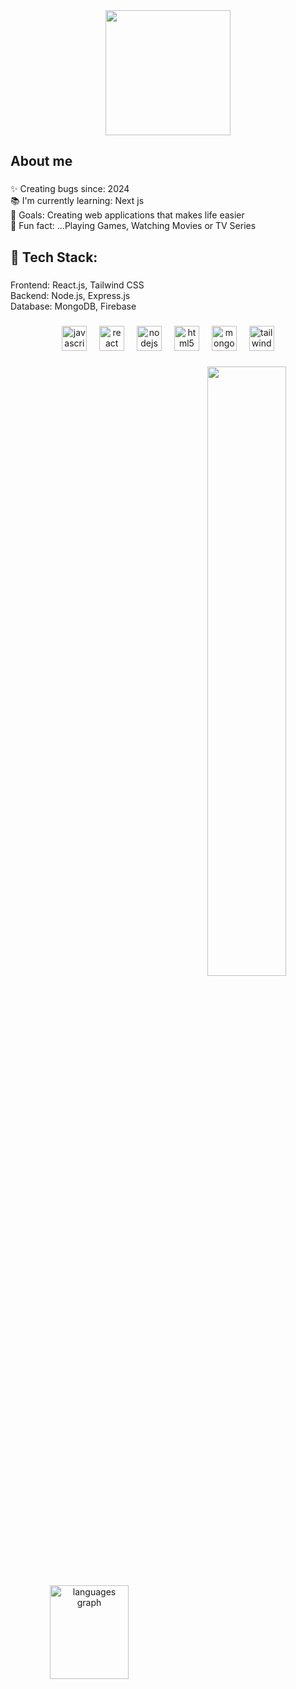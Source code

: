<div align="center">
  <img height="200" src="https://i.imgflip.com/65efzo.gif"  />
</div>

###

<h2 align="left">About me</h2>

###

<p align="left">✨ Creating bugs since: 2024<br>📚 I'm currently learning: Next js<br>🎯 Goals: Creating web applications that makes life easier<br>🎲 Fun fact: ...Playing Games, Watching Movies or TV Series</p>

###

<h2 align="left">🚀 Tech Stack:</h2>

###

<p align="left">Frontend: React.js, Tailwind CSS<br>Backend: Node.js, Express.js<br>Database: MongoDB, Firebase</p>

###

<div align="center">
  <img src="https://cdn.jsdelivr.net/gh/devicons/devicon/icons/javascript/javascript-original.svg" height="40" alt="javascript logo"  />
  <img width="12" />
  <img src="https://cdn.jsdelivr.net/gh/devicons/devicon/icons/react/react-original.svg" height="40" alt="react logo"  />
  <img width="12" />
  <img src="https://cdn.jsdelivr.net/gh/devicons/devicon/icons/nodejs/nodejs-original.svg" height="40" alt="nodejs logo"  />
  <img width="12" />
  <img src="https://cdn.jsdelivr.net/gh/devicons/devicon/icons/html5/html5-original.svg" height="40" alt="html5 logo"  />
  <img width="12" />
  <img src="https://cdn.jsdelivr.net/gh/devicons/devicon/icons/mongodb/mongodb-original.svg" height="40" alt="mongodb logo"  />
  <img width="12" />
  <img src="https://skillicons.dev/icons?i=tailwind" height="40" alt="tailwindcss logo"  />
</div>

###

<div align="center">
  <picture>
    <source media="(prefers-color-scheme: dark)" srcset="https://github-readme-stats-ouuan.vercel.app/api?username=niloykhan002&theme=dark&show_icons=true">
    <img align="right" width="50%" src="https://github-readme-stats-ouuan.vercel.app/api?username=niloykhan002&show_icons=true">
</picture>
  <img align="left" width="50%" src="https://github-readme-stats.vercel.app/api/top-langs?username=niloykhan002&locale=en&hide_title=false&layout=compact&card_width=320&langs_count=5&theme=dracula&hide_border=false&order=2" height="150" alt="languages graph"  />
</div>

###
